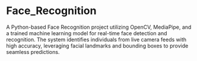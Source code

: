 # Face_Recognition
A Python-based Face Recognition project utilizing OpenCV, MediaPipe, and a trained machine learning model for real-time face detection and recognition. The system identifies individuals from live camera feeds with high accuracy, leveraging facial landmarks and bounding boxes to provide seamless predictions.
